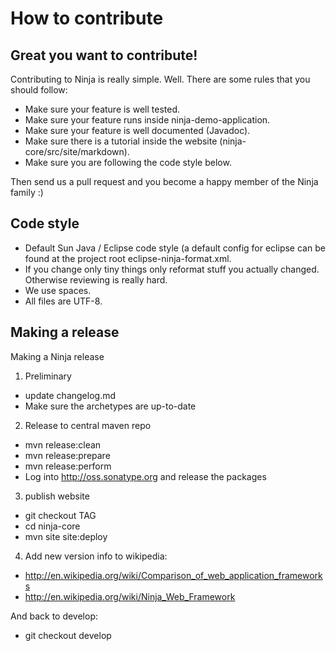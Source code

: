 How to contribute
=================

Great you want to contribute!
-----------------------------

Contributing to Ninja is really simple. Well. There are some rules that you should follow:

- Make sure your feature is well tested.
- Make sure your feature runs inside ninja-demo-application.
- Make sure your feature is well documented (Javadoc).
- Make sure there is a tutorial inside the website (ninja-core/src/site/markdown).
- Make sure you are following the code style below.

Then send us a pull request and you become a happy member of the Ninja family :)


Code style
----------

- Default Sun Java / Eclipse code style (a default config for eclipse can be found at the project root eclipse-ninja-format.xml.
- If you change only tiny things only reformat stuff you actually changed. Otherwise reviewing is really hard.
- We use spaces.
- All files are UTF-8.


Making a release
-----------------

Making a Ninja release
 
1) Preliminary

- update changelog.md
- Make sure the archetypes are up-to-date

2) Release to central maven repo

- mvn release:clean
- mvn release:prepare
- mvn release:perform
- Log into http://oss.sonatype.org and release the packages

3) publish website

- git checkout TAG
- cd ninja-core
- mvn site site:deploy

4) Add new version info to wikipedia:

- http://en.wikipedia.org/wiki/Comparison_of_web_application_frameworks
- http://en.wikipedia.org/wiki/Ninja_Web_Framework

And back to develop:

- git checkout develop
